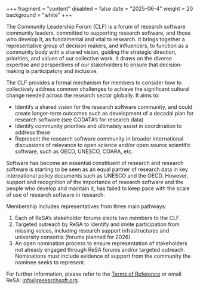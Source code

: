 +++
fragment = "content"
disabled = false
date = "2025-06-4"
weight = 20
background = "white"
+++

The Community Leadership Forum (CLF) is a forum of research software community leaders, committed to supporting research software, and those who develop it, as fundamental and vital to research. It  brings together a representative group of decision makers, and influencers, to function as a community body with a shared vision, guiding the strategic direction, priorities, and values of our collective work. It draws on the diverse expertise and perspectives of our stakeholders to ensure that decision-making is participatory and inclusive.

The CLF provides a formal mechanism for members to consider how to collectively address common challenges to achieve the significant cultural change needed across the research sector globally. It aims to:

- Identify a shared vision for the research software community, and could create longer-term outcomes such as development of a decadal plan for research software (see CODATA’s for research data)
- Identify community priorities and ultimately assist in coordination to address these
- Represent the research software community in broader international discussions of relevance to open science and/or open source scientific software, such as OECD, UNESCO, COARA, etc.

Software has become an essential constituent of research and research software is starting to be seen as an equal partner of research data in key international policy documents such as UNESCO and the OECD. However, support and recognition of the importance of research software and the people who develop and maintain it, has failed to keep pace with the scale of use of research software in research. 

Membership includes representatives from three main pathways:
1. Each of ReSA’s stakeholder forums elects two members to the CLF.
2. Targeted outreach by ReSA to identify and invite participation from missing voices, including research support infrastructures and university consortia (forums planned for 2026).
3. An open nomination process to ensure representation of stakeholders not already engaged through ReSA forums and/or targeted outreach. Nominations must include evidence of support from the community the nominee seeks to represent.

For further information, please refer to the [Terms of Reference](https://docs.google.com/document/d/19SYb-RDn9x73siK8CKWz1fC2x0xjd-hgTxFxQFh3IXw/edit?tab=t.0) or email ReSA: info@researchsoft.org. 
